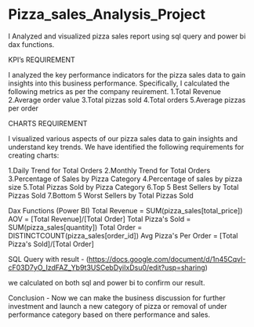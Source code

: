 # Pizza_sales_Analysis_Project
I Analyzed and visualized pizza sales report using sql query and power bi dax functions.

KPI’s REQUIREMENT 

I analyzed the key performance indicators for the pizza sales data to gain insights into this business performance. Specifically, I calculated the following metrics as per the company reuirement.
1.Total Revenue 
2.Average order value 
3.Total pizzas sold 
4.Total orders 
5.Average pizzas per order

CHARTS  REQUIREMENT 

I visualized  various aspects of our pizza sales data to gain insights and understand key trends. We have identified the following requirements for creating charts:

1.Daily Trend for Total Orders
2.Monthly Trend for Total Orders 
3.Percentage of Sales by Pizza Category 
4.Percentage of sales by pizza size 
5.Total Pizzas Sold by Pizza Category 
6.Top 5 Best Sellers by Total Pizzas Sold 
7.Bottom 5 Worst Sellers by Total Pizzas Sold 

Dax Functions (Power BI)
Total Revenue = SUM(pizza_sales[total_price])
AOV = [Total Revenue]/[Total Order]
Total Pizza's Sold = SUM(pizza_sales[quantity])
Total Order = DISTINCTCOUNT(pizza_sales[order_id])
Avg Pizza's Per Order = [Total Pizza's Sold]/[Total Order]  

SQL Query with result - (https://docs.google.com/document/d/1n45CqvI-cF03D7yO_IzdFAZ_Yb9t3USCebDyiIxDsu0/edit?usp=sharing)

we calculated on both sql and power bi to confirm our result. 

Conclusion - Now we can make the business discussion for further investment and launch a new category of pizza or removal of under performance category based on there performance and sales.














 


